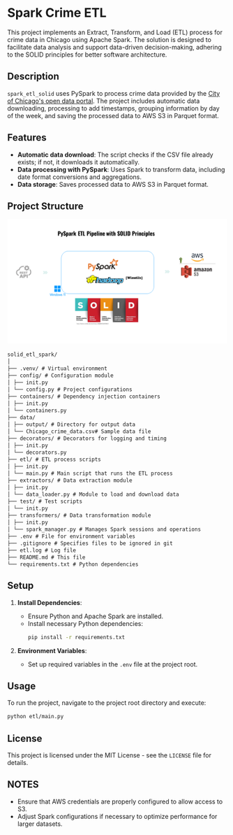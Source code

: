 # Spark Crime ETL

This project implements an Extract, Transform, and Load (ETL) process for crime data in Chicago using Apache Spark. The solution is designed to facilitate data analysis and support data-driven decision-making, adhering to the SOLID principles for better software architecture.

## Description

`spark_etl_solid` uses PySpark to process crime data provided by the [City of Chicago's open data portal](https://data.cityofchicago.org/Public-Safety/Crimes-2001-to-Present/ijzp-q8t2/about_data). The project includes automatic data downloading, processing to add timestamps, grouping information by day of the week, and saving the processed data to AWS S3 in Parquet format.

## Features

- **Automatic data download**: The script checks if the CSV file already exists; if not, it downloads it automatically.
- **Data processing with PySpark**: Uses Spark to transform data, including date format conversions and aggregations.
- **Data storage**: Saves processed data to AWS S3 in Parquet format.

## Project Structure
![Project_architecture.png](Assets/Project_architecture.png)
```
solid_etl_spark/
│
├── .venv/ # Virtual environment
├── config/ # Configuration module
│ ├── init.py
│ └── config.py # Project configurations
├── containers/ # Dependency injection containers
│ ├── init.py
│ └── containers.py
├── data/
│ ├── output/ # Directory for output data
│ └── Chicago_crime_data.csv# Sample data file
├── decorators/ # Decorators for logging and timing
│ ├── init.py
│ └── decorators.py
├── etl/ # ETL process scripts
│ ├── init.py
│ └── main.py # Main script that runs the ETL process
├── extractors/ # Data extraction module
│ ├── init.py
│ └── data_loader.py # Module to load and download data
├── test/ # Test scripts
│ └── init.py
├── transformers/ # Data transformation module
│ ├── init.py
│ └── spark_manager.py # Manages Spark sessions and operations
├── .env # File for environment variables
├── .gitignore # Specifies files to be ignored in git
├── etl.log # Log file
├── README.md # This file
└── requirements.txt # Python dependencies
```

## Setup

1. **Install Dependencies**:
   - Ensure Python and Apache Spark are installed.
   - Install necessary Python dependencies:
     ```bash
     pip install -r requirements.txt
     ```

2. **Environment Variables**:
   - Set up required variables in the `.env` file at the project root.

## Usage

To run the project, navigate to the project root directory and execute:

```bash
python etl/main.py
```

## License

This project is licensed under the MIT License - see the `LICENSE` file for details.

## NOTES

- Ensure that AWS credentials are properly configured to allow access to S3.
- Adjust Spark configurations if necessary to optimize performance for larger datasets.
